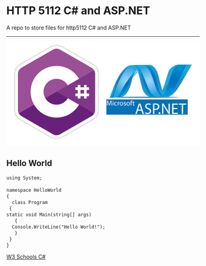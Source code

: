 # HTTP 5112 C# and ASP.NET

A repo to store files for http5112 C# and ASP.NET

---
![C Sharp, ASP.NET](csharp-aspnet.png)
## Hello World
    using System;

    namespace HelloWorld
    {
      class Program
     {
    static void Main(string[] args)
       {
      Console.WriteLine("Hello World!");    
       }
     }
    }
[W3 Schools C#](https://www.w3schools.com/cs/index.php)
